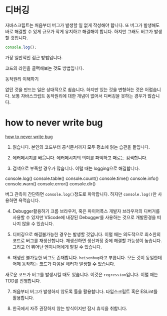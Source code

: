 
# 디버깅

자바스크립트는 처음부터 버그가 발생할 일 없게 작성해야 합니다. 또 버그가 발생해도 바로 해결할 수 있게 규모가 작게 유지하고 해결해야 합니다. 하지만 그래도 버그가 발생할 것입니다.

```js
console.log();
```
가장 일반적인 접근 방법입니다.

코드의 라인을 클랙해보는 것도 방법입니다.
<!-- TODO 크롬에서 버그가 발생했을 때 발생한 줄 표시 -->


동작원리 이해하기

없던 것을 만드는 일은 상대적으로 쉽습니다. 하지만 있는 것을 변형하는 것은 어렵습니다. 보통 자바스크립트 동작원리에 대한 개념이 없어서 디버깅을 못하는 경우가 많습니다.


# how to never write bug

[how to never write bug](https://www.youtube.com/watch?v=X3jw1JVNdPE)

1. 읽습니다. 본인의 코드부터 공식문서까지 모두 평소에 읽는 습관을 들입니다.

2. 에러메시지를 배웁니다. 에러메시지의 의미를 파악하고 때로는 검색합니다.

3. 검색으로 부족할 경우가 많습니다. 이럴 때는 logging으로 해결합니다.

console.log()
console.table()
console.count()
console.time()
console.info()
console.warn()
console.error()
console.dir()

버그 관측이 간단하면 `console.log()`정도로 파악합니다. 하지만 `console.log()`만 사용하면 욕먹습니다.

4. Debugger활용하기 크롬 브라우저, 혹은 파이어폭스 개발자 브라우저의 디버거를 사용할 수 있지만 VScode에 내장된 Debugger를 사용하는 것으로 개발환경을 떠나지 않을 수 있습니다.

5. 디버깅으로 해결불가능한 경우는 발생할 것입니다. 이럴 때는 의도적으로 최소한의 코드로 버그를 재생산합니다. 재생산하면 생산과정 중에 해결할 가능성이 높습니다. 그리고 더 뛰어난 엔지니어에게 맡길 수 있습니다.

6. 재생산 불가능한 버그도 존재합니다. `heisenbug`라고 부릅니다. 모든 것이 동일한데 어제 동작하는 코드가 다음날 에러가 발생할 수 있습니다. 

새로운 코드가 버그를 발생시킬 때도 있습니다. 이것은 `regression`입니다. 이럴 때는 TDD를 진행합니다. 

7. 처음부터 버그가 발생하지 않도록 툴을 활용합니다. 타입스크립트 혹은 ESLint를 활용합니다.

8. 한국에서 자주 권장하지 않는 방식이지만 잠시 휴식을 취합니다.


